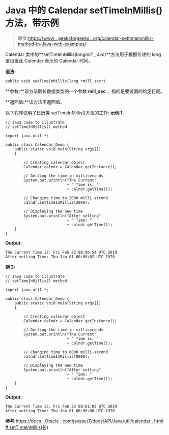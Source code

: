 # Java 中的 Calendar setTimeInMillis()方法，带示例

> 原文:[https://www . geeksforgeeks . org/calendar-settimeinmillis-method-in-Java-with-examples/](https://www.geeksforgeeks.org/calendar-settimeinmillis-method-in-java-with-examples/)

Calendar 类中的**setTimeInMillis(long*mill _ sec*)**方法用于根据传递的 long 值设置此 Calendar 表示的 Calendar 时间。

**语法:**

```
public void setTimeInMillis(long *mill_sec*)
```

**参数:**该方法取长数据类型的一个参数 **mill_sec** ，指的是要设置的给定日期。

**返回值:**该方法不返回值。

以下程序说明了日历类 setTimeInMillis()方法的工作:
**示例 1:**

```
// Java code to illustrate
// setTimeInMillis() method

import java.util.*;

public class Calendar_Demo {
    public static void main(String args[])
    {

        // Creating calendar object
        Calendar calndr = Calendar.getInstance();

        // Getting the time in milliseconds
        System.out.println("The Current"
                           + " Time is: "
                           + calndr.getTime());

        // Changing time to 2000 milli-second
        calndr.setTimeInMillis(2000);

        // Displaying the new time
        System.out.println("After setting"
                           + " Time: "
                           + calndr.getTime());
    }
}
```

**Output:**

```
The Current Time is: Fri Feb 22 08:00:54 UTC 2019
After setting Time: Thu Jan 01 00:00:02 UTC 1970

```

**例 2:**

```
// Java code to illustrate
// setTimeInMillis() method

import java.util.*;

public class Calendar_Demo {
    public static void main(String args[])
    {

        // Creating calendar object
        Calendar calndr = Calendar.getInstance();

        // Getting the time in milliseconds
        System.out.println("The Current"
                           + " Time is: "
                           + calndr.getTime());

        // Changing time to 8000 milli-second
        calndr.setTimeInMillis(8000);

        // Displaying the new time
        System.out.println("After setting"
                           + " Time: "
                           + calndr.getTime());
    }
}
```

**Output:**

```
The Current Time is: Fri Feb 22 08:01:02 UTC 2019
After setting Time: Thu Jan 01 00:00:08 UTC 1970

```

**参考:**[https://docs . Oracle . com/javase/7/docs/API/Java/util/calendar . html # setTimeInMillis(长)](https://docs.oracle.com/javase/7/docs/api/java/util/Calendar.html#setTimeInMillis(long))